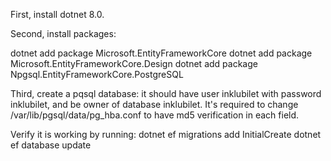 First, install dotnet 8.0.

Second, install packages:

dotnet add package Microsoft.EntityFrameworkCore
dotnet add package Microsoft.EntityFrameworkCore.Design
dotnet add package Npgsql.EntityFrameworkCore.PostgreSQL

Third, create a pqsql database: it should have user inklubilet with password inklubilet, and be owner of database inklubilet. It's required to change /var/lib/pgsql/data/pg_hba.conf to have md5 verification in each field.

Verify it is working by running:
dotnet ef migrations add InitialCreate
dotnet ef database update